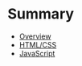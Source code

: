 # Summary

* [Overview](overview.md)
* [HTML/CSS](html-css/README.md)
* [JavaScript](javascript/README.md)
